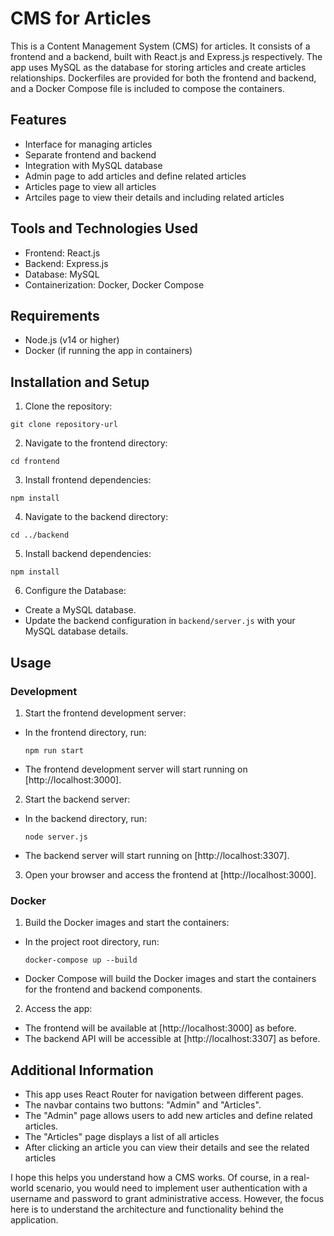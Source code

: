 # CMS for Articles

This is a Content Management System (CMS) for articles. It consists of a frontend and a backend, built with React.js and Express.js respectively. The app uses MySQL as the database for storing articles and create articles relationships. Dockerfiles are provided for both the frontend and backend, and a Docker Compose file is included to compose the containers.

## Features

- Interface for managing articles
- Separate frontend and backend
- Integration with MySQL database
- Admin page to add articles and define related articles
- Articles page to view all articles
- Artciles page to view their details and including related articles

## Tools and Technologies Used

- Frontend: React.js
- Backend: Express.js
- Database: MySQL
- Containerization: Docker, Docker Compose

## Requirements

- Node.js (v14 or higher)
- Docker (if running the app in containers)

## Installation and Setup

1. Clone the repository:

```git clone repository-url```

2. Navigate to the frontend directory:

```cd frontend```

3. Install frontend dependencies:

```npm install```

4. Navigate to the backend directory:

```cd ../backend```

5. Install backend dependencies:

```npm install```

6. Configure the Database:

- Create a MySQL database.
- Update the backend configuration in `backend/server.js` with your MySQL database details.

## Usage

### Development

1. Start the frontend development server:
- In the frontend directory, run:

  ```npm run start```

- The frontend development server will start running on [http://localhost:3000].

2. Start the backend server:
- In the backend directory, run:

  ```node server.js```

- The backend server will start running on [http://localhost:3307].

3. Open your browser and access the frontend at [http://localhost:3000].

### Docker

1. Build the Docker images and start the containers:
- In the project root directory, run:

  ```docker-compose up --build```

- Docker Compose will build the Docker images and start the containers for the frontend and backend components.

2. Access the app:
- The frontend will be available at [http://localhost:3000] as before.
- The backend API will be accessible at [http://localhost:3307] as before.

## Additional Information

- This app uses React Router for navigation between different pages.
- The navbar contains two buttons: "Admin" and "Articles".
- The "Admin" page allows users to add new articles and define related articles.
- The "Articles" page displays a list of all articles
- After clicking an article you can view their details and see the related articles

I hope this helps you understand how a CMS works. Of course, in a real-world scenario, you would need to implement user authentication with a username and password to grant administrative access. However, the focus here is to understand the architecture and functionality behind the application.